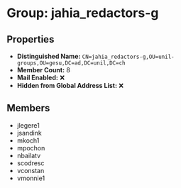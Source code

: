 # Group: jahia_redactors-g

## Properties

- **Distinguished Name:** `CN=jahia_redactors-g,OU=unil-groups,OU=gesu,DC=ad,DC=unil,DC=ch`
- **Member Count:** 8
- **Mail Enabled:** ❌
- **Hidden from Global Address List:** ❌

## Members

- jlegere1
- jsandink
- mkoch1
- mpochon
- nbailatv
- scodresc
- vconstan
- vmonnie1
